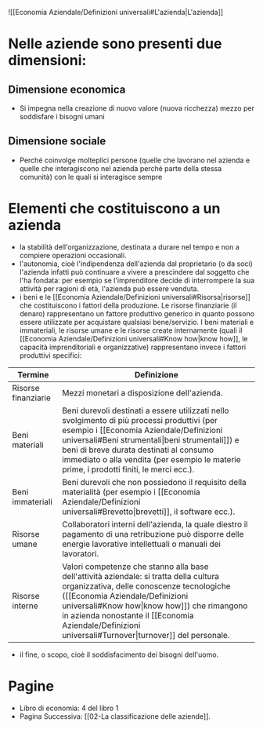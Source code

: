 ![[Economia Aziendale/Definizioni universali#L'azienda|L'azienda]]

# Nelle aziende sono presenti due dimensioni:
## Dimensione economica
- Si impegna nella creazione di nuovo valore (nuova ricchezza) mezzo per soddisfare i bisogni umani
## Dimensione sociale
- Perché coinvolge molteplici persone (quelle che lavorano nel azienda e quelle che interagiscono nel azienda perché parte della stessa comunità) con le quali si interagisce sempre
# Elementi che costituiscono a un azienda
- la stabilità dell'organizzazione, destinata a durare nel tempo e non a compiere operazioni occasionali.
- l'autonomia, cioè l'indipendenza dell'azienda dal proprietario (o da soci) l'azienda infatti può continuare a vivere a prescindere dal soggetto che l'ha fondata: per esempio se l'imprenditore decide di interrompere la sua attività per ragioni di età, l'azienda può essere venduta.
- i beni e le [[Economia Aziendale/Definizioni universali#Risorsa|risorse]] che costituiscono i fattori della produzione. Le risorse finanziarie (il denaro) rappresentano un fattore produttivo generico in quanto possono essere utilizzate per acquistare qualsiasi bene/servizio. I beni materiali e immateriali, le risorse umane e le risorse create internamente (quali il [[Economia Aziendale/Definizioni universali#Know how|know how]], le capacità imprenditoriali e organizzative) rappresentano invece i fattori produttivi specifici:

| Termine             | Definizione                                                                                                                                                                                                                                                                                                                      |
| ------------------- | -------------------------------------------------------------------------------------------------------------------------------------------------------------------------------------------------------------------------------------------------------------------------------------------------------------------------------- |
| Risorse finanziarie | Mezzi monetari a disposizione dell'azienda.                                                                                                                                                                                                                                                                                      |
| Beni materiali      | Beni durevoli destinati a essere utilizzati nello svolgimento di più processi produttivi (per esempio i [[Economia Aziendale/Definizioni universali#Beni strumentali\|beni strumentali]]) e beni di breve durata destinati al consumo immediato o alla vendita (per esempio le materie prime, i prodotti finiti, le merci ecc.). |
| Beni immateriali    | Beni durevoli che non possiedono il requisito della materialità (per esempio i [[Economia Aziendale/Definizioni universali#Brevetto\|brevetti]], il software ecc.).                                                                                                                                                              |
| Risorse umane       | Collaboratori interni dell'azienda, la quale diestro il pagamento di una retribuzione può disporre delle energie lavorative intellettuali o manuali dei lavoratori.                                                                                                                                                              |
| Risorse interne     | Valori competenze che stanno alla base dell'attività aziendale: si tratta della cultura organizzativa, delle conoscenze tecnologiche ([[Economia Aziendale/Definizioni universali#Know how\|know how]]) che rimangono in azienda nonostante il [[Economia Aziendale/Definizioni universali#Turnover\|turnover]] del personale.   |
- il fine, o scopo, cioè il soddisfacimento dei bisogni dell'uomo.
# Pagine
- Libro di economia: 4 del libro 1
- Pagina Successiva: [[02-La classificazione delle aziende]].